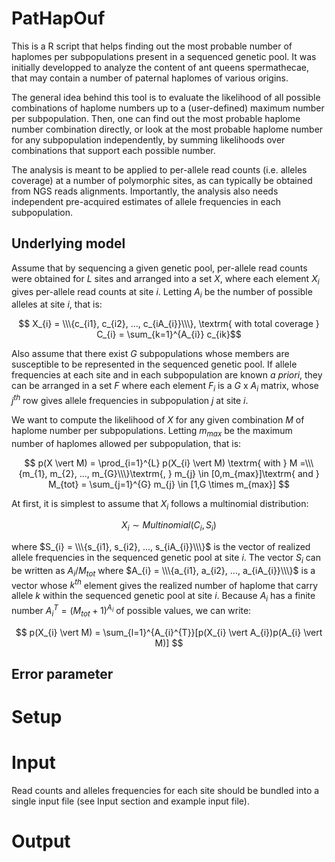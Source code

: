 # PatHapOuf

This is a R script that helps finding out the most probable number of haplomes per subpopulations present in a sequenced genetic pool. It was initially developped to analyze the content of ant queens spermathecae, that may contain a number of paternal haplomes of various origins. 

The general idea behind this tool is to evaluate the likelihood of all possible combinations of haplome numbers up to a (user-defined) maximum number per subpopulation. Then, one can find out the most probable haplome number combination directly, or look at the most probable haplome number for any subpopulation independently, by summing likelihoods over combinations that support each possible number.

The analysis is meant to be applied to per-allele read counts (i.e. alleles coverage) at a number of polymorphic sites, as can typically be obtained from NGS reads alignments. Importantly, the analysis also needs independent pre-acquired estimates of allele frequencies in each subpopulation.

## Underlying model
Assume that by sequencing a given genetic pool, per-allele read counts were obtained for $L$ sites and arranged into a set $X$, where each element $X_{i}$ gives per-allele read counts at site $i$. Letting $A_{i}$ be the number of possible alleles at site $i$, that is: 

$$ X_{i} = \\\{c_{i1}, c_{i2}, ..., c_{iA_{i}}\\\}, \textrm{ with total coverage } C_{i} = \sum_{k=1}^{A_{i}} c_{ik}$$

Also assume that there exist $G$ subpopulations whose members are susceptible to be represented in the sequenced genetic pool. If allele frequencies at each site and in each subpopulation are known *a priori*, they can be arranged in a set $F$ where each element $F_{i}$ is a $G$ x $A_{i}$ matrix, whose $j^{th}$ row gives allele frequencies in subpopulation $j$ at site $i$.

We want to compute the likelihood of $X$ for any given combination $M$ of haplome number per subpopulations. Letting $m_{max}$ be the maximum number of haplomes allowed per subpopulation, that is:

$$ p(X \vert M) = \prod_{i=1}^{L} p(X_{i} \vert M) \textrm{  with  } M =\\\{m_{1}, m_{2}, ..., m_{G}\\\}\textrm{, } m_{j} \in [0,m_{max}]\textrm{ and } M_{tot} = \sum_{j=1}^{G} m_{j} \in [1,G \times m_{max}] $$

At first, it is simplest to assume that $X_{i}$ follows a multinomial distribution:

$$ X_{i} \sim Multinomial(C_{i}, S_{i})$$

where $S_{i} = \\\{s_{i1}, s_{i2}, ..., s_{iA_{i}}\\\}$ is the vector of realized allele frequencies in the sequenced genetic pool at site $i$. The vector $S_{i}$ can be written as $A_{i}/M_{tot}$ where $A_{i} = \\\{a_{i1}, a_{i2}, ..., a_{iA_{i}}\\\}$ is a vector whose $k^{th}$ element gives the realized number of haplome that carry allele $k$ within the sequenced genetic pool at site $i$. Because $A_{i}$ has a finite number $A_{i}^{T} = (M_{tot}+1)^{A_{i}}$ of possible values, we can write:

$$ p(X_{i} \vert M) = \sum_{l=1}^{A_{i}^{T}}[p(X_{i} \vert A_{i})p(A_{i} \vert M)] $$ 

## Error parameter
# Setup
# Input

Read counts and alleles frequencies for each site should be bundled into a single input file (see Input section and example input file).
# Output
